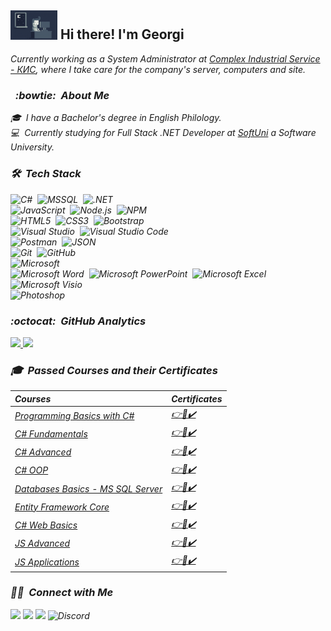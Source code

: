 ## <img width="75px" alt="Night Coding" src="https://raw.githubusercontent.com/AVS1508/AVS1508/master/assets/Night-Coding.gif" /> Hi there! I'm Georgi 
<p><em>Currently working as a System Administrator at <a href="https://www.complex-industrial-service.com/">Complex Industrial Service - КИС</a>, where I take care for the company's server, computers and site.

### &nbsp; :bowtie: &nbsp;About Me
🎓 &nbsp;I have a Bachelor's degree in English Philology.\
💻 &nbsp;Currently studying for Full Stack .NET Developer at <a href="https://softuni.bg/">SoftUni</a> a Software University.


### 🛠 &nbsp;Tech Stack

 ![C#](https://img.shields.io/badge/-C%23-239120?style=for-the-badge&logo=c-sharp&logoColor=white)&nbsp;
![MSSQL](https://img.shields.io/badge/MSSQL-CC2927?style=for-the-badge&logo=microsoft-sql-server&logoColor=white)&nbsp;
![.NET](https://img.shields.io/badge/.NET-5C2D91?style=for-the-badge&logo=.net&logoColor=white)&nbsp;\
![JavaScript](https://img.shields.io/badge/JavaScript-F7DF1E?style=for-the-badge&logo=javascript&logoColor=black)&nbsp;
![Node.js](https://img.shields.io/badge/Node.js-43853D?style=for-the-badge&logo=node.js&logoColor=white)&nbsp;
![NPM](https://img.shields.io/badge/Npm-CB3837?style=for-the-badge&logo=npm&logoColor=white)&nbsp;\
![HTML5](https://img.shields.io/badge/HTML5-E34F26?style=for-the-badge&logo=html5&logoColor=white)&nbsp;
![CSS3](https://img.shields.io/badge/CSS-1572B6?&style=for-the-badge&logo=css3&logoColor=white)&nbsp;
![Bootstrap](https://img.shields.io/badge/Bootstrap-563D7C?style=for-the-badge&logo=bootstrap&logoColor=white)&nbsp;\
![Visual Studio](https://img.shields.io/badge/Visual%20Studio-5C2D91?style=for-the-badge&logo=visual-studio&logoColor=white)&nbsp;
![Visual Studio Code](https://img.shields.io/badge/Visual%20Studio%20Code-007ACC?style=for-the-badge&logo=visual-studio-code&logoColor=white)&nbsp;\
![Postman](https://img.shields.io/badge/Postman-FF6C37?style=for-the-badge&logo=postman&logoColor=white)&nbsp;
![JSON](https://img.shields.io/badge/JSON-000000?style=for-the-badge&logo=json&logoColor=white)&nbsp;\
![Git](https://img.shields.io/badge/Git-F05032?style=for-the-badge&logo=git&logoColor=white)&nbsp;
![GitHub](https://img.shields.io/badge/GitHub-181717?style=for-the-badge&logo=github&logoColor=white)&nbsp;\
![Microsoft](https://img.shields.io/badge/Microsoft-666666?style=for-the-badge&logo=microsoft&logoColor=white)&nbsp;\
![Microsoft Word](https://img.shields.io/badge/Microsoft_Word-2B579A?style=for-the-badge&logo=microsoft-word&logoColor=white)&nbsp;
![Microsoft PowerPoint](https://img.shields.io/badge/Microsoft_PowerPoint-B7472A?style=for-the-badge&logo=microsoft-powerpoint&logoColor=white)&nbsp;
![Microsoft Excel](https://img.shields.io/badge/Microsoft_Excel-217346?style=for-the-badge&logo=microsoft-excel&logoColor=white)&nbsp;
![Microsoft Visio](https://img.shields.io/badge/Microsoft_Visio-3955A3?style=for-the-badge&logo=microsoft-visio&logoColor=white)&nbsp;\
![Photoshop](https://img.shields.io/badge/Photoshop-31A8FF?style=for-the-badge&logo=adobe-photoshop&logoColor=white)&nbsp;

### :octocat: &nbsp;GitHub Analytics

<p>
<a align="left" href="https://github.com/Georgi-Kalkovski">
  <img height="160em" src="https://github-readme-stats-eight-theta.vercel.app/api?username=Georgi-Kalkovski&show_icons=true&theme=react&include_all_commits=true&count_private=true "/>
  <img height="160em" src="https://github-readme-stats-eight-theta.vercel.app/api/top-langs/?username=Georgi-Kalkovski&layout=compact&langs_count=8&hide=java,r&theme=react "/>
</a>
</p>


### 🎓 &nbsp;Passed Courses and their Certificates

|**Courses**|**Certificates**|
|:---|:---|
|<a href="https://softuni.bg/trainings/2210/programming-basics-with-csharp-january-2019" > Programming Basics with C# </a>| <a href="https://softuni.bg/certificates/details/63367/b17f2ce8"> 👉📜✔️</a> |
|<a href="https://softuni.bg/trainings/2363/csharp-fundamentals-may-2019"> C# Fundamentals </a>| <a href="https://softuni.bg/certificates/details/69240/d2c927bf"> 👉📜✔️</a> |
|<a href="https://softuni.bg/trainings/2444/csharp-advanced-september-2019"> C# Advanced </a>| <a href="https://softuni.bg/certificates/details/72130/848218a9"> 👉📜✔️</a> |
|<a href="https://softuni.bg/trainings/2606/csharp-oop-february-2020"> C# OOP </a>| <a href="https://softuni.bg/certificates/details/80989/08c7072f"> 👉📜✔️</a> |
|<a href="https://softuni.bg/trainings/2988/databases-basics-ms-sql-server-may-2020"> Databases Basics - MS SQL Server </a>| <a href="https://softuni.bg/certificates/details/82956/83cf364b"> 👉📜✔️</a> |
|<a href="https://softuni.bg/trainings/2843/entity-framework-core-june-2020"> Entity Framework Core </a>| <a href="https://softuni.bg/certificates/details/86390/20630df2"> 👉📜✔️</a> |
|<a href="https://softuni.bg/trainings/3164/csharp-web-basics-september-2020"> C# Web Basics </a>| <a href="https://softuni.bg/certificates/details/91040/a9ea0727"> 👉📜✔️</a> |
|<a href="https://softuni.bg/trainings/3217/js-advanced-january-2021"> JS Advanced </a>| <a href="https://softuni.bg/certificates/details/98349/f2b1de32"> 👉📜✔️</a> |
|<a href="https://softuni.bg/trainings/3218/js-applications-february-2021"> JS Applications </a>| <a href="https://softuni.bg/certificates/details/102417/aee63c56"> 👉📜✔️</a> |

### 🤝🏻  &nbsp;Connect with Me

<a href="mailto:gopeto.92@gmail.com"><img src="https://img.shields.io/badge/-Gmail-EA4335?style=for-the-badge&logo=gmail&logoColor=white"/></a>
<a href="https://www.facebook.com/georgi.kalkovski"><img src="https://img.shields.io/badge/-Facebook-1877F2?style=for-the-badge&logo=facebook&logoColor=white"/></a>
<a href="https://www.reddit.com/user/TerterBG"><img src="https://img.shields.io/badge/-Reddit-FF4500?style=for-the-badge&logo=reddit&logoColor=white"/></a>
![Discord](https://img.shields.io/badge/Discord%3A%20Terter%238298-7289DA?style=for-the-badge&logo=discord&logoColor=white)&nbsp;
